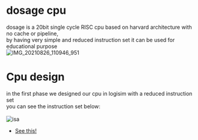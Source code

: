 # dosage cpu
dosage is a 20bit single cycle RISC cpu based on harvard architecture with no cache or pipeline, <br />
by having very simple and reduced instruction set it can be used for educational purpose  <br />
![IMG_20210826_110946_951](https://user-images.githubusercontent.com/53050138/130913922-103b7609-2033-4ec9-bb1a-3cefda2164a0.jpg)


# Cpu design
in the first phase we designed our cpu in logisim with a reduced instruction set <br />
you can see the instruction set below: <br />
<br />
![isa](https://user-images.githubusercontent.com/53050138/130906748-9b6b5c1d-b934-4326-9c61-447e895b3a30.jpg)

- [See this!](https://drive.google.com/file/d/1GPNIOUYStuIIaBxNrNf2s0lSr6e-6CIY/view?usp=sharing)
